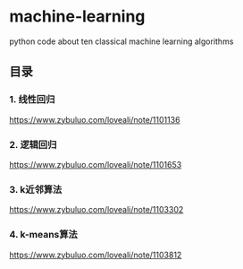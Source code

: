 # machine-learning
python code about ten classical machine learning algorithms

## 目录
### 1. 线性回归   
https://www.zybuluo.com/loveali/note/1101136
### 2. 逻辑回归  
https://www.zybuluo.com/loveali/note/1101653
### 3. k近邻算法
https://www.zybuluo.com/loveali/note/1103302
### 4. k-means算法
https://www.zybuluo.com/loveali/note/1103812
